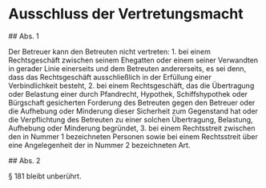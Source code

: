 # Ausschluss der Vertretungsmacht



\#\# Abs. 1

 Der Betreuer kann den Betreuten nicht vertreten:  1\.
 bei einem Rechtsgeschäft zwischen seinem Ehegatten oder einem seiner Verwandten in gerader Linie einerseits und dem Betreuten andererseits, es sei denn, dass das Rechtsgeschäft ausschließlich in der Erfüllung einer Verbindlichkeit besteht,
 2\.
 bei einem Rechtsgeschäft, das die Übertragung oder Belastung einer durch Pfandrecht, Hypothek, Schiffshypothek oder Bürgschaft gesicherten Forderung des Betreuten gegen den Betreuer oder die Aufhebung oder Minderung dieser Sicherheit zum Gegenstand hat oder die Verpflichtung des Betreuten zu einer solchen Übertragung, Belastung, Aufhebung oder Minderung begründet,
 3\.
 bei einem Rechtsstreit zwischen den in Nummer 1 bezeichneten Personen sowie bei einem Rechtsstreit über eine Angelegenheit der in Nummer 2 bezeichneten Art.


\#\# Abs. 2

 § 181 bleibt unberührt. 

